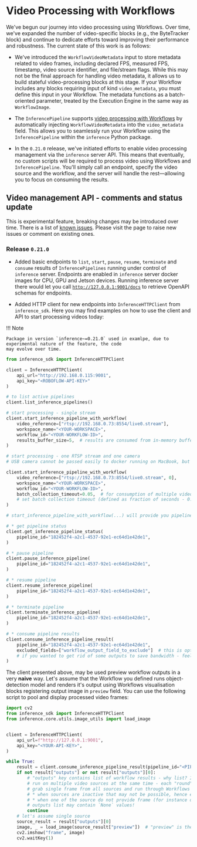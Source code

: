 # Video Processing with Workflows

We've begun our journey into video processing using Workflows. Over time, we've expanded the number of 
video-specific blocks (e.g., the ByteTracker block) and continue to dedicate efforts toward improving 
their performance and robustness. The current state of this work is as follows:

* We've introduced the `WorkflowVideoMetadata` input to store metadata related to video frames, 
including declared FPS, measured FPS, timestamp, video source identifier, and file/stream flags. While this may not be the final approach 
for handling video metadata, it allows us to build stateful video-processing blocks at this stage. 
If your Workflow includes any blocks requiring input of kind `video_metadata`, you must define this input in 
your Workflow. The metadata functions as a batch-oriented parameter, treated by the Execution Engine in the same
way as `WorkflowImage`.

* The `InferencePipeline` supports 
[video processing with Workflows](/using_inference/inference_pipeline/#inferencepipeline-and-roboflow-workflows) 
by automatically injecting `WorkflowVideoMetadata` into the `video_metadata` field. This allows you to seamlessly run
your Workflow using the `InferencePipeline` within the `inference` Python package.

* In the `0.21.0` release, we've initiated efforts to enable video processing management via the `inference` server API. 
This means that eventually, no custom scripts will be required to process video using Workflows and `InferencePipeline`.
You'll simply call an endpoint, specify the video source and the workflow, and the server will handle the rest—allowing
you to focus on consuming the results.


## Video management API - comments and status update

This is experimental feature, breaking changes may be introduced over time. There is a list of 
[known issues](https://github.com/roboflow/inference/issues?q=is%3Aopen+is%3Aissue+label%3A%22Video+Management+API+issues%22).
Please visit the page to raise new issues or comment on existing ones.

### Release `0.21.0`

* Added basic endpoints to `list`, `start`, `pause`, `resume`, `terminate` and `consume` results of `InferencePipelines`
running under control of `inference` server. Endpoints are enabled in `inference` server docker images for CPU, GPU
and Jetson devices. Running inference server there would let you call 
[`http://127.0.0.1:9001/docs`](http://127.0.0.1:9001/docs) to retrieve OpenAPI schemas for endpoints.

* Added HTTP client for new endpoints into `InferenceHTTPClient` from `inference_sdk`. Here you may find examples on
how to use the client and API to start processing videos today:


!!! Note

    Package in version `inference~=0.21.0` used in examlpe, due to experimental nature of the feature, the code
    may evolve over time.

```python
from inference_sdk import InferenceHTTPClient

client = InferenceHTTPClient(
    api_url="http://192.168.0.115:9001",
    api_key="<ROBOFLOW-API-KEY>"
)

# to list active pipelines
client.list_inference_pipelines()

# start processing - single stream
client.start_inference_pipeline_with_workflow(
    video_reference=["rtsp://192.168.0.73:8554/live0.stream"],
    workspace_name="<YOUR-WORKSPACE>",
    workflow_id="<YOUR-WORKFLOW-ID>",
    results_buffer_size=5,  # results are consumed from in-memory buffer - optionally you can control its size
)

# start processing - one RTSP stream and one camera
# USB camera cannot be passed easily to docker running on MacBook, but on Jetson devices it works :)

client.start_inference_pipeline_with_workflow(
    video_reference=["rtsp://192.168.0.73:8554/live0.stream", 0],
    workspace_name="<YOUR-WORKSPACE>",
    workflow_id="<YOUR-WORKFLOW-ID>",
    batch_collection_timeout=0.05,  # for consumption of multiple video sources it is ADVISED to 
    # set batch collection timeout (defined as fraction of seconds - 0.05 = 50ms)
)

# start_inference_pipeline_with_workflow(...) will provide you pipeline_id which may be used to:

# * get pipeline status
client.get_inference_pipeline_status(
    pipeline_id="182452f4-a2c1-4537-92e1-ec64d1e42de1",
)

# * pause pipeline
client.pause_inference_pipeline(
    pipeline_id="182452f4-a2c1-4537-92e1-ec64d1e42de1",
)

# * resume pipeline
client.resume_inference_pipeline(
    pipeline_id="182452f4-a2c1-4537-92e1-ec64d1e42de1",
)

# * terminate pipeline
client.terminate_inference_pipeline(
    pipeline_id="182452f4-a2c1-4537-92e1-ec64d1e42de1",
)

# * consume pipeline results
client.consume_inference_pipeline_result(
    pipeline_id="182452f4-a2c1-4537-92e1-ec64d1e42de1",
    excluded_fields=["workflow_output_field_to_exclude"]  # this is optional
    # if you wanted to get rid of some outputs to save bandwidth - feel free to discard them
)
```


The client presented above, may be used preview workflow outputs in a very **naive** way. Let's assume
that the Workflow you defined runs object-detection model and renders it's output using Workflows visualisation 
blocks registering output image in `preview` field. You can use the following script to pool and display processed video
frames:

```python
import cv2
from inference_sdk import InferenceHTTPClient
from inference.core.utils.image_utils import load_image


client = InferenceHTTPClient(
    api_url=f"http://127.0.0.1:9001",
    api_key="<YOUR-API-KEY>",
)

while True:
    result = client.consume_inference_pipeline_result(pipeline_id="<PIPELINE-ID>")
    if not result["outputs"] or not result["outputs"][0]:
        # "outputs" key contains list of workflow results - why list? InferencePipeline can 
        # run on multiple video sources at the same time - each "round" it attempts to 
        # grab single frame from all sources and run through Workflows Execution Engine
        # * when sources are inactive that may not be possible, hence empty list can be returned
        # * when one of the source do not provide frame (for instance due to batch collection timeout)
        # outputs list may contain `None` values!
        continue
    # let's assume single source
    source_result = result["outputs"][0]
    image, _ = load_image(source_result["preview"])  # "preview" is the name of workflow output with image
    cv2.imshow("frame", image)
    cv2.waitKey(1)
```



